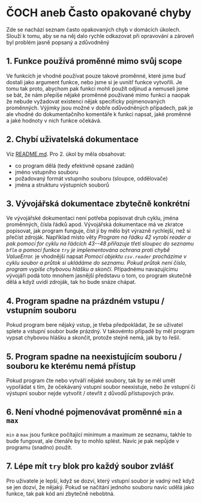 # ČOCH aneb Často opakované chyby

Zde se nachází seznam často opakovaných chyb v domácích úkolech. Slouží k tomu,
aby se na něj dalo rychle odkazovat při opravování a zároveň byl problém jasně
popsaný a zdůvodněný

## 1. Funkce používá proměnné mimo svůj scope
Ve funkcích je vhodné používat pouze takové proměnné, které jsme buď dostali
jako argument funkce, nebo jsme si je uvnitř funkce vytvořili. Je tomu tak
proto, abychom pak funkci mohli použít odjinud a nemuseli jsme se bát, že nám přepíše
nějaké proměnné používané mimo funkci a naopak že nebude vyžadovat existenci nějak
specificky pojmenovaných proměnných. Výjimky jsou možné v dobře odůvodněných případech,
pak je ale vhodné do dokumentačního komentáře k funkci napsat, jaké proměnné a jaké
hodnoty v nich funkce očekává.

## 2. Chybí uživatelská dokumentace
Viz [README.md](README.md). Pro 2. úkol by měla obsahovat:
 - co program dělá (tedy efektivně opsané zadání)
 - jméno vstupního souboru
 - požadovaný formát vstupního souboru (sloupce, oddělovače)
 - jména a strukturu výstupních souborů

## 3. Vývojářská dokumentace zbytečně konkrétní
Ve vývojářské dokumentaci není potřeba popisovat druh cyklu, jména proměnných,
čísla řádků apod. Vývojářská dokumentace má ve zkratce popisovat, jak program
funguje, číst jí by mělo být výrazně rychlejší, než si přečíst zdroják.
Například místo věty *Program na řádku 42 vyrobí reader a pak pomocí for cyklu
na řádcích 43--48 přiřazuje třetí sloupec do seznamu `bflm` a pomocí funkce
`try` je implementována ochrana proti chybě ValueError.* je vhodnější napsat
*Pomocí objektu `csv.reader` procházíme v cyklu soubor a průtok si ukládáme do
seznamu. Pokud průtok není číslo, program vypíše chybovou hlášku a skončí.*
Případnému navazujícímu vývojáři podá toto mnohem jasnější představu o tom, co
program skutečně dělá a když uvidí zdroják, tak ho bude snáze chápat.

## 4. Program spadne na prázdném vstupu / vstupním souboru
Pokud program bere nějaký vstup, je třeba předpokládat, že se uživatel splete a
vstupní soubor bude prázdný. V takovémto případě by měl program vypsat chybovou
hlášku a skončit, protože stejně nemá, jak by to řešil.

## 5. Program spadne na neexistujícím souboru / souboru ke kterému nemá přístup
Pokud program čte nebo vytváří nějaké soubory, tak by se měl umět vypořádat s
tím, že očekávaný vstupní soubor neexistuje, nebo že vstupní či výstupní soubor
nejde vytvořit / otevřít z důvodů přístupových práv.


## 6. Není vhodné pojmenovávat proměnné `min` a `max`
`min` a `max` jsou funkce počítající minimum a maximum ze seznamu, takhle to
bude fungovat, ale čtenáře by to mohlo splést. Navíc je pak nepůjde v programu
(snadno) použít.

## 7. Lépe mít `try` blok pro každý soubor zvlášť
Pro uživatele je lepší, když se dozví, který vstupní soubor je vadný než když
se jen dozví, že nějaký. Pokud se načítání jednoho souboru navíc udělá jako
funkce, tak pak kód ani zbytečně nebobtná.
